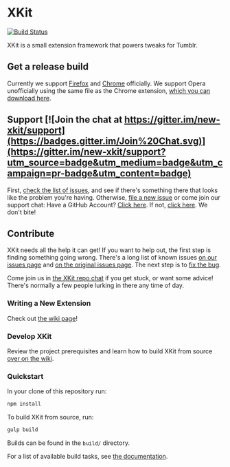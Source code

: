 # XKit

[![Build Status](https://travis-ci.org/new-xkit/XKit.svg?branch=master)](https://travis-ci.org/new-xkit/XKit) 

XKit is a small extension framework that powers tweaks for Tumblr.

## Get a release build
Currently we support [Firefox](https://addons.mozilla.org/en-US/firefox/addon/new-xkit/) and [Chrome](https://chrome.google.com/webstore/detail/new-xkit/inobiceghmpkaklcknpniboilbjmlald) officially. 
We support Opera unofficially using the same file as the Chrome extension, [which you can download here](https://github.com/new-xkit/XKit/releases).

## Support [![Join the chat at https://gitter.im/new-xkit/support](https://badges.gitter.im/Join%20Chat.svg)](https://gitter.im/new-xkit/support?utm_source=badge&utm_medium=badge&utm_campaign=pr-badge&utm_content=badge)

First, [check the list of issues](https://github.com/new-xkit/XKit/issues), and see if there's something there that looks like the problem you're having. Otherwise, [file a new issue](https://github.com/new-xkit/XKit/issues) or come join our support chat: Have a GitHub Account? [Click here](https://gitter.im/new-xkit/support). If not, [click here](http://new-xkit-support.tumblr.com/support). We don't bite!

## Contribute
XKit needs all the help it can get! If you want to help out, the first step is
finding something going wrong. There's a long list of known issues
[on our issues page](https://github.com/new-xkit/XKit/issues) and
[on the original issues page](https://github.com/atesh/XKit/issues). The next step is to
[fix the bug](https://github.com/new-xkit/XKit/wiki/Fixing-a-bug).

Come join us in [the XKit repo chat](https://gitter.im/new-xkit/XKit) if you get stuck, or want some advice! There's normally a few people lurking in there any time of day.

### Writing a New Extension
Check out [the wiki page](https://github.com/new-xkit/XKit/wiki/Writing-a-New-Extension)!

### Develop XKit
Review the project prerequisites and learn how to build XKit from source [over on the wiki](https://github.com/new-xkit/XKit/wiki/Build-XKit).

### Quickstart
In your clone of this repository run:

```sh
npm install
```

To build XKit from source, run:

```sh
gulp build
```

Builds can be found in the `build/` directory.

For a list of available build tasks, see [the documentation](https://github.com/new-xkit/XKit/wiki/Build-XKit#gulp-tasks).
